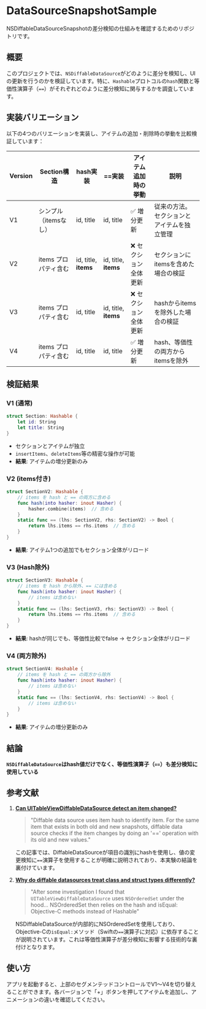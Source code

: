 # DataSourceSnapshotSample

NSDiffableDataSourceSnapshotの差分検知の仕組みを確認するためのリポジトリです。

## 概要

このプロジェクトでは、`NSDiffableDataSource`がどのように差分を検知し、UIの更新を行うのかを検証しています。特に、`Hashable`プロトコルの`hash`関数と等価性演算子（`==`）がそれぞれどのように差分検知に関与するかを調査しています。

## 実装バリエーション

以下の4つのバリエーションを実装し、アイテムの追加・削除時の挙動を比較検証しています：

| Version | Section構造 | hash実装 | ==実装 | アイテム追加時の挙動 | 説明 |
|---------|-------------|----------|--------|------------------|------|
| V1 | シンプル（itemsなし） | id, title | id, title | ✅ 増分更新 | 従来の方法。セクションとアイテムを独立管理 |
| V2 | items プロパティ含む | id, title, **items** | id, title, **items** | ❌ セクション全体更新 | セクションにitemsを含めた場合の検証 |
| V3 | items プロパティ含む | id, title | id, title, **items** | ❌ セクション全体更新 | hashからitemsを除外した場合の検証 |
| V4 | items プロパティ含む | id, title | id, title | ✅ 増分更新 | hash、等価性の両方からitemsを除外 |

## 検証結果

### V1 (通常)
```swift
struct Section: Hashable {
    let id: String
    let title: String
}
```
- セクションとアイテムが独立
- `insertItems`、`deleteItems`等の精密な操作が可能
- **結果**: アイテムの増分更新のみ

### V2 (items付き)
```swift
struct SectionV2: Hashable {
    // items を hash と == の両方に含める
    func hash(into hasher: inout Hasher) {
        hasher.combine(items)  // 含める
    }
    static func == (lhs: SectionV2, rhs: SectionV2) -> Bool {
        return lhs.items == rhs.items  // 含める
    }
}
```
- **結果**: アイテム1つの追加でもセクション全体がリロード

### V3 (Hash除外)
```swift
struct SectionV3: Hashable {
    // items を hash から除外、== には含める
    func hash(into hasher: inout Hasher) {
        // items は含めない
    }
    static func == (lhs: SectionV3, rhs: SectionV3) -> Bool {
        return lhs.items == rhs.items  // 含める
    }
}
```
- **結果**: hashが同じでも、等価性比較でfalse → セクション全体がリロード

### V4 (両方除外)
```swift
struct SectionV4: Hashable {
    // items を hash と == の両方から除外
    func hash(into hasher: inout Hasher) {
        // items は含めない
    }
    static func == (lhs: SectionV4, rhs: SectionV4) -> Bool {
        // items は含めない
    }
}
```
- **結果**: アイテムの増分更新のみ

## 結論

**`NSDiffableDataSource`はhash値だけでなく、等価性演算子（`==`）も差分検知に使用している**

## 参考文献

1. **[Can UITableViewDiffableDataSource detect an item changed?](https://stackoverflow.com/questions/61073340/can-uitableviewdiffabledatasource-detect-an-item-changed)**
   > "Diffable data source uses item hash to identify item. For the same item that exists in both old and new snapshots, diffable data source checks if the item changes by doing an '==' operation with its old and new values."
   
   この記事では、DiffableDataSourceが項目の識別にhashを使用し、値の変更検知に`==`演算子を使用することが明確に説明されており、本実験の結論を裏付けています。

2. **[Why do diffable datasources treat class and struct types differently?](https://stackoverflow.com/questions/67324651/why-do-diffable-datasources-treat-class-and-struct-types-differently)**
   > "After some investigation I found that `UITableViewDiffableDataSource` uses `NSOrderedSet` under the hood... NSOrderedSet then relies on the hash and isEqual: Objective-C methods instead of Hashable"
   
   NSDiffableDataSourceが内部的にNSOrderedSetを使用しており、Objective-Cの`isEqual:`メソッド（Swiftの`==`演算子に対応）に依存することが説明されています。これは等価性演算子が差分検知に影響する技術的な裏付けとなります。

## 使い方

アプリを起動すると、上部のセグメンテッドコントロールでV1〜V4を切り替えることができます。各バージョンで「+」ボタンを押してアイテムを追加し、アニメーションの違いを確認してください。